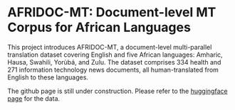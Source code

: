 # AFRIDOC-MT: Document-level MT Corpus for African Languages
This project introduces AFRIDOC-MT, a document-level multi-parallel translation dataset covering English and five African languages: Amharic, Hausa, Swahili, Yorùbá, and Zulu. The dataset comprises 334 health and 271 information technology news documents, all human-translated from English to these languages. 

The github page is still under construction. Please refer to the <a href="https://huggingface.co/datasets/masakhane/AfriDocMT">huggingface page</a> for the data. 
